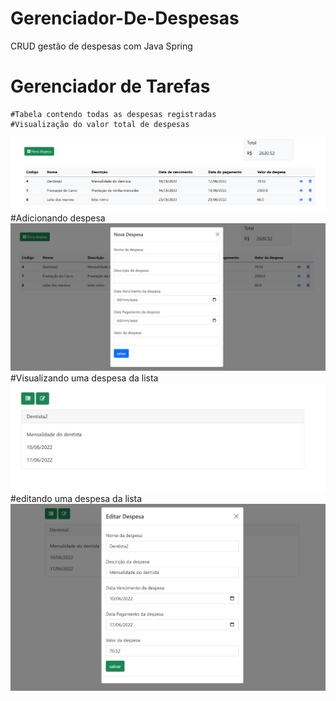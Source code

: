# Gerenciador-De-Despesas
CRUD gestão de despesas com Java Spring


<html lang="pt-br">
  <head>
    <!-- Required meta tags -->
    <meta charset="utf-8">
    <meta name="viewport" content="width=device-width, initial-scale=1">

   
  </head>
  <body>
    <h1>Gerenciador de Tarefas</h1>

    
    #Tabela contendo todas as despesas registradas
    #Visualização do valor total de despesas
    
   
  <img src="media/index.jpg" alt="Minha Figura">
  

 <br/>  
   #Adicionando despesa 
    
  <img src="media/adicionar.jpg" alt="Minha Figura">
 
 <br/> 
  #Visualizando uma despesa da lista 
    
  <img src="media/detalhes.jpg" alt="Minha Figura">
 
  <br/>  
  #editando uma despesa da lista
    
  <img src="media/editar.jpg" alt="Minha Figura">
  
    
    
  </body>
</html>
